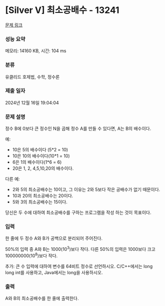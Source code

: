# [Silver V] 최소공배수 - 13241 

[문제 링크](https://www.acmicpc.net/problem/13241) 

### 성능 요약

메모리: 14160 KB, 시간: 104 ms

### 분류

유클리드 호제법, 수학, 정수론

### 제출 일자

2024년 12월 16일 19:04:04

### 문제 설명

<p>정수 B에 0보다 큰 정수인 N을 곱해 정수 A를 만들 수 있다면, A는 B의 배수이다.</p>

<p>예:</p>

<ul>
	<li>10은 5의 배수이다 (5*2 = 10)</li>
	<li>10은 10의 배수이다(10*1 = 10)</li>
	<li>6은 1의 배수이다(1*6 = 6)</li>
	<li>20은 1, 2, 4,5,10,20의 배수이다.</li>
</ul>

<p>다른 예:</p>

<ul>
	<li>2와 5의 최소공배수는 10이고, 그 이유는 2와 5보다 작은 공배수가 없기 때문이다.</li>
	<li>10과 20의 최소공배수는 20이다.</li>
	<li>5와 3의 최소공배수는 15이다.</li>
</ul>

<p>당신은 두 수에 대하여 최소공배수를 구하는 프로그램을 작성 하는 것이 목표이다.</p>

### 입력 

 <p>한 줄에 두 정수 A와 B가 공백으로 분리되어 주어진다.</p>

<p>50%의 입력 중 A와 B는 1000(10<sup>3</sup>)보다 작다. 다른 50%의 입력은 1000보다 크고 100000000(10<sup>8</sup>)보다 작다.</p>

<p>추가: 큰 수 입력에 대하여 변수를 64비트 정수로 선언하시오. C/C++에서는 long long int를 사용하고, Java에서는 long을 사용하시오.</p>

### 출력 

 <p>A와 B의 최소공배수를 한 줄에 출력한다.</p>

